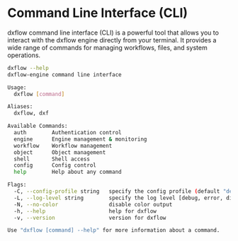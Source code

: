 # Command Line Interface (CLI)

dxflow command line interface (CLI) is a powerful tool that allows you to interact with the dxflow engine directly from your terminal. It provides a wide range of commands for managing workflows, files, and system operations. 

```bash
dxflow --help
dxflow-engine command line interface

Usage:
  dxflow [command]

Aliases:
  dxflow, dxf

Available Commands:
  auth        Authentication control
  engine      Engine management & monitoring
  workflow    Workflow management
  object      Object management
  shell       Shell access
  config      Config control
  help        Help about any command

Flags:
  -C, --config-profile string   specify the config profile (default "default")
  -L, --log-level string        specify the log level [debug, error, disabled] (default "disabled")
  -N, --no-color                disable color output
  -h, --help                    help for dxflow
  -v, --version                 version for dxflow

Use "dxflow [command] --help" for more information about a command.
```

